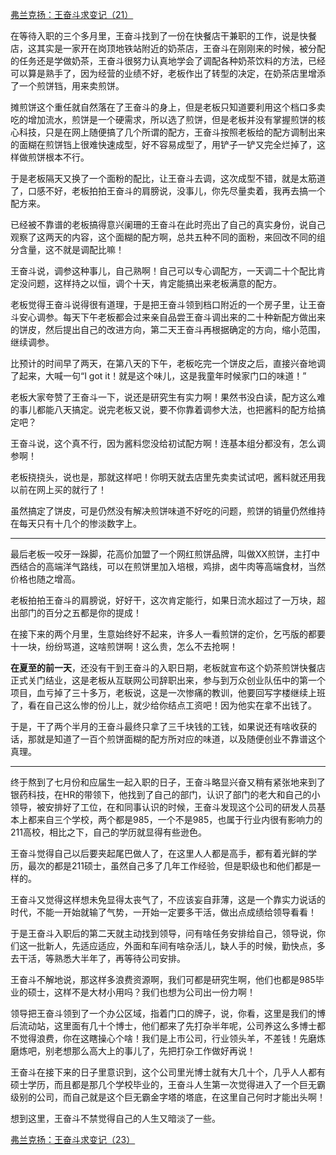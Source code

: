 <p></p><a href="https://zhuanlan.zhihu.com/p/61584914" data-draft-node="block" data-draft-type="link-card" data-image="https://pic3.zhimg.com/v2-96a4312d120ff0bdf10dfc78d1242b56_180x120.jpg" data-image-width="744" data-image-height="358" class="internal">弗兰克扬：王奋斗求变记（21）</a><p>在等待入职的三个多月里，王奋斗找到了一份在快餐店干兼职的工作，说是快餐店，这其实是一家开在岗顶地铁站附近的奶茶店，王奋斗在刚刚来的时候，被分配的任务还是学做奶茶，王奋斗很努力认真地学会了调配各种奶茶饮料的方法，已经可以算是熟手了，因为经营的业绩不好，老板作出了转型的决定，在奶茶店里增添了一个煎饼铛，用来卖煎饼。</p><p>摊煎饼这个重任就自然落在了王奋斗的身上，但是老板只知道要利用这个档口多卖吃的增加流水，煎饼是一个硬需求，所以选了煎饼，但是老板并没有掌握煎饼的核心科技，只是在网上随便搞了几个所谓的配方，王奋斗按照老板给的配方调制出来的面糊在煎饼铛上很难快速成型，好不容易成型了，用铲子一铲又完全烂掉了，这样做煎饼根本不行。</p><p>于是老板隔天又换了一个面粉的配比，让王奋斗去调，这次成型不错，就是太筋道了，口感不好，老板拍拍王奋斗的肩膀说，没事儿，你先尽量卖着，我再去搞一个配方来。</p><p>已经被不靠谱的老板搞得意兴阑珊的王奋斗在此时亮出了自己的真实身份，说自己观察了这两天的内容，这个面糊的配方啊，总共五种不同的面粉，来回改不同的组分含量，这不就是调配比嘛！</p><p>王奋斗说，调参这种事儿，自己熟啊！自己可以专心调配方，一天调二十个配比肯定没问题，这样持之以恒，调个十天，肯定能搞出来老板满意的配方。</p><p>老板觉得王奋斗说得很有道理，于是把王奋斗领到档口附近的一个房子里，让王奋斗安心调参。每天下午老板都会过来亲自品尝王奋斗调出来的二十种新配方做出来的饼皮，然后提出自己的改进方向，第二天王奋斗再根据确定的方向，缩小范围，继续调参。</p><p>比预计的时间早了两天，在第八天的下午，老板吃完一个饼皮之后，直接兴奋地调了起来，大喊一句“I got it！就是这个味儿，这是我童年时候家门口的味道！”</p><p>老板大家夸赞了王奋斗一下，说还是研究生有实力啊！果然书没白读，配方这么难的事儿都能八天搞定。说完老板又说，要不你靠着调参大法，也把酱料的配方给搞定吧？</p><p>王奋斗说，这个真不行，因为酱料您没给初试配方啊！连基本组分都没有，怎么调参啊！</p><p>老板挠挠头，说也是，那就这样吧！你明天就去店里先卖卖试试吧，酱料就还用我以前在网上买的就行了！</p><p>虽然搞定了饼皮，可是仍然没有解决煎饼味道不好吃的问题，煎饼的销量仍然维持在每天只有十几个的惨淡数字上。</p><hr/><p>最后老板一咬牙一跺脚，花高价加盟了一个网红煎饼品牌，叫做XX煎饼，主打中西结合的高端洋气路线，可以在煎饼里加入培根，鸡排，卤牛肉等高端食材，当然价格也随之增高。</p><p>老板拍拍王奋斗的肩膀说，好好干，这次肯定能行，如果日流水超过了一万块，超出部门的百分之五都是你的提成！</p><p>在接下来的两个月里，生意始终好不起来，许多人一看煎饼的定价，乞丐版的都要十一块，纷纷骂道，这啥煎饼啊！这么贵，怎么不去抢啊！</p><p><b>在夏至的前一天</b>，还没有干到王奋斗的入职日期，老板就宣布这个奶茶煎饼快餐店正式关门结业，这是老板从互联网公司辞职出来，参与到万众创业队伍中的第一个项目，血亏掉了三十多万，老板说，这是一次惨痛的教训，他要回写字楼继续上班了，看在自己这么惨的份儿上，就少给你结点工资吧！因为他实在拿不出钱了。</p><p>于是，干了两个半月的王奋斗最终只拿了三千块钱的工钱，如果说还有啥收获的话，那就是知道了一百个煎饼面糊的配方所对应的味道，以及随便创业不靠谱这个真理。</p><hr/><p>终于熬到了七月份和应届生一起入职的日子，王奋斗略显兴奋又稍有紧张地来到了银药科技，在HR的带领下，他找到了自己的部门，认识了部门的老大和自己的小领导，被安排好了工位，在和同事认识的时候，王奋斗发现这个公司的研发人员基本上都来自三个学校，两个都是985，一个不是985，也属于行业内很有影响力的211高校，相比之下，自己的学历就显得有些逊色。</p><p>王奋斗觉得自己以后要夹起尾巴做人了，在这里人人都是高手，都有着光鲜的学历，最次的都是211硕士，虽然自己多了几年工作经验，但是职级也和他们都是一样的。</p><p>王奋斗又觉得这样想未免显得太丧气了，不应该妄自菲薄，这是一个靠实力说话的时代，不能一开始就输了气势，一开始一定要多干活，做出点成绩给领导看看！</p><p>于是王奋斗入职后的第二天就主动找到领导，问有啥任务安排给自己，领导说，你们这一批新人，先适应适应，外面和车间有啥杂活儿，缺人手的时候，勤快点，多去干活，等熟悉大半年了，再等待公司安排。</p><p>王奋斗不解地说，那这样多浪费资源啊，我们可都是研究生啊，他们也都是985毕业的硕士，这样不是大材小用吗？我们也想为公司出一份力啊！</p><p>领导把王奋斗领到了一个办公区域，指着门口的牌子，说，你看，这里是我们的博后流动站，这里面有几十个博士，他们都来了先打杂半年呢，公司养这么多博士都不觉得浪费，你在这瞎操心个啥！我们是上市公司，行业领头羊，不差钱！先磨炼磨炼吧，别老想那么高大上的事儿了，先把打杂工作做好再说！</p><p>王奋斗在接下来的日子里意识到，这个公司里光博士就有大几十个，几乎人人都有硕士学历，而且都是那几个学校毕业的，王奋斗人生第一次觉得进入了一个巨无霸级别的公司，而自己就是这个巨无霸金字塔的塔底，在这里自己何时才能出头啊！</p><p>想到这里，王奋斗不禁觉得自己的人生又暗淡了一些。</p><a href="https://zhuanlan.zhihu.com/p/61835836" data-draft-node="block" data-draft-type="link-card" data-image="https://pic4.zhimg.com/v2-3707a4e960a02e16046b34f74108ae17_180x120.jpg" data-image-width="774" data-image-height="281" class="internal">弗兰克扬：王奋斗求变记（23）</a><p></p>